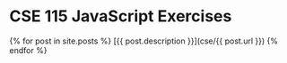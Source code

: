 # CSE 115 JavaScript Exercises

{% for post in site.posts %}
  [{{ post.description }}](cse/{{ post.url }})
{% endfor %}
